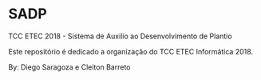 # SADP
TCC ETEC 2018 - Sistema de Auxilio ao Desenvolvimento de Plantio


Este repositório é dedicado a organização do TCC ETEC Informática 2018.


By: Diego Saragoza e Cleiton Barreto
